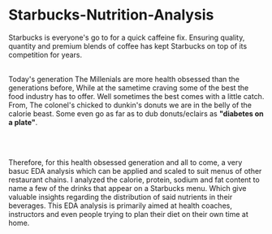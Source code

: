 # Starbucks-Nutrition-Analysis

Starbucks is everyone's go to for a quick caffeine fix. Ensuring quality, quantity and premium blends of coffee has kept Starbucks on top of its competition for years.
<br>
<br>

Today's generation The Millenials are more health obsessed than the generations before, While at the sametime craving some of the best the food industry has to offer. Well sometimes the best comes with a little catch. From, The colonel's chicked to dunkin's donuts we are in the belly of the calorie beast. Some even go as far as to dub donuts/eclairs as **"diabetes on a plate"**.

<br>
<br>

Therefore, for this health obsessed generation and all to come, a very basuc EDA analysis which can be applied and scaled to suit menus of other restaurant chains. I analyzed the calorie, protein, sodium and fat content to name a few of the drinks that appear on a Starbucks menu. Which give valuable insights regarding the distribution of said nutrients in their beverages. This EDA analysis is primarily aimed at health coaches, instructors and even people trying to plan their diet on their own time at home.